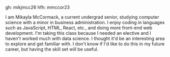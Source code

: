 gh: mikjmcc26
hfh: mmccor23

I am Mikayla McCormack, a current undergrad senior, studying computer science with a minor in business administration. I enjoy coding in 
languages such as JavaScript, HTML, React, etc., and doing more front-end web development. I'm taking this class because I needed an 
elective and I haven't worked much with data science. I thought it'd be an interesting area to explore and get familiar with. I don't 
know if I'd like to do this in my future career, but having the skill set will be useful. 
